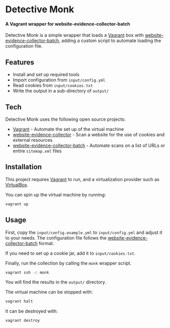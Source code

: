 # Detective Monk
#### A Vagrant wrapper for website-evidence-collector-batch

Detective Monk is a simple wrapper that loads a [Vagrant][Vagrant] box with [website-evidence-collector-batch][wecb],
adding a custom script to automate loading the configuration file.

## Features

- Install and set up required tools
- Import configuration from `input/config.yml`
- Read cookies from `input/cookies.txt`
- Write the output in a sub-directory of `output/`

## Tech

Detective Monk uses the following open source projects:

- [Vagrant] - Automate the set up of the virtual machine
- [website-evidence-collector][wec] - Scan a website for the use of cookies and external resources
- [website-evidence-collector-batch][wecb] - Automate scans on a list of URLs or entire `sitemap.xml` files

## Installation

This project requires [Vagrant] to run, and a virtualization provider such as [VirtualBox].

You can spin up the virtual machine by running:

```sh
vagrant up
```

## Usage

First, copy the `input/config.example.yml` to `input/config.yml` and adjust it to your needs. The configuration file
follows the [website-evidence-collector-batch][wecb] format.

If you need to set up a cookie jar, add it to `input/cookies.txt`.

Finally, run the collection by calling the `monk` wrapper script.

```sh
vagrant ssh -c monk
```

You will find the results in the `output/` directory.

The virtual machine can be stopped with:

```sh
vagrant halt
```

It can be destroyed with:

```sh
vagrant destroy
```


   [Vagrant]: <https://www.vagrantup.com/>
   [wec]: https://github.com/EU-EDPS/website-evidence-collector
   [wecb]: <https://github.com/ovh/website-evidence-collector-batch>
   [VirtualBox]: <https://www.virtualbox.org/>
